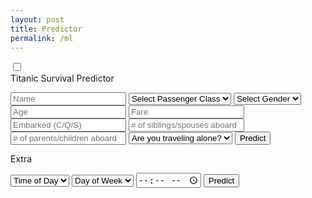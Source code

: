 ```yaml
---
layout: post
title: Predictor
permalink: /ml
---
```

<html lang="en">
<head>
    <title>Slide Navbar</title>
    <link rel="stylesheet" type="text/css" href="ml-styles.css">
</head>
<body>
    <div class="main">        
        <input type="checkbox" id="chk" aria-hidden="true">
        <div class="signup">
            <form id="titanic-form">
                <label for="chk" aria-hidden="true">Titanic Survival Predictor</label>
                <p id="result" aria-hidden="true"></p>
                <input id="Name" placeholder="Name" required="">
                <select id="pclass">
                    <option disabled selected>Select Passenger Class</option>
                    <option value="1">1st Class</option>
                    <option value="2">2nd Class</option>
                    <option value="3">3rd Class</option>
                </select>
                <select id="sex">
                    <option disabled selected>Select Gender</option>
                    <option value="male">Male</option>
                    <option value="female">Female</option>
                </select>
                <input id="age" placeholder="Age" required="">
                <input id="fare" placeholder="Fare" required="">
                <input id="embarked" placeholder="Embarked (C/Q/S)" required="">
                <input id="sibsp" placeholder="# of siblings/spouses aboard">
                <input id="parch" placeholder="# of parents/children aboard">
                <select id="alone">
                    <option disabled selected>Are you traveling alone?</option>
                    <option value="True">Yes</option>
                    <option value="False">No</option>
                </select>
                <button type="button" onclick="mltitanic()">Predict</button>
            </form>
        </div>
        <div class="login">
            <form id="extra-form">
                <label for="chk" aria-hidden="true">Extra</label>
                <p id="resultx" aria-hidden="true"></p>
                <select id="TimeOfDay">
                    <option disabled selected>Time of Day</option>
                    <option value="morning">Morning</option>
                    <option value="afternoon">Afternoon</option>
                </select>
                <select id="DayOfWeek">
                    <option disabled selected>Day of Week</option>
                    <option value="weekend">Weekend</option>
                    <option value="weekday">Weekday</option>
                </select>
                <input type="time" id="time" name="time">
                <button type="button" onclick="extra()">Predict</button>
            </form>
        </div>
    </div>
<script>
    function mltitanic() {
        var dom = document.getElementById('result');
        var name = document.getElementById('Name').value;
        var pclass = document.getElementById('pclass').value;
        var sex = document.getElementById('sex').value;
        var age = document.getElementById('age').value;
        var fare = document.getElementById('fare').value;
        var embarked = document.getElementById('embarked').value;
        var sibsp = document.getElementById('sibsp').value;
        var parch = document.getElementById('parch').value;
        var alone = document.getElementById('alone').value;
        var passenger = {
            name: name,
            pclass: pclass,
            sex: sex,
            age: age,
            fare: fare,
            embarked: embarked,
            sibsp: sibsp,
            parch: parch,
            alone: alone
        };
        var url = 'http://127.0.0.1:8086/api/titanic/predict';
        var json = JSON.stringify(passenger);
        const authOptions = {
            method: 'POST',
            headers: { 'Content-Type': 'application/json' },
            body: json,
            credentials: 'include'
        };
        fetch(url, authOptions)
            .then(response => response.json())
            .then(data => {
                console.log('success', data);
                dom.innerText = "Survival Probability: " + data["Survival probability"];
            })
            .catch(error => {
                console.error('error', error);
                dom.innerText = "Error occurred";
            });
    }

    function extra() {
        var dom = document.getElementById('resultx');
        var TimeOfDay = document.getElementById('TimeOfDay').value;
        var DayOfWeek = document.getElementById('DayOfWeek').value;
        var time = document.getElementById('time').value;
        var payload = {
            TimeOfDay: TimeOfDay,
            DayOfWeek: DayOfWeek,
            time: time
        };
        var url = 'http://127.0.0.1:8086/api/titanic/';
        var json = JSON.stringify(payload);
        const authOptions = {
            method: 'POST',
            headers: { 'Content-Type': 'application/json' },
            body: json,
            credentials: 'include'
        };
        fetch(url, authOptions)
            .then(response => response.json())
            .then(data => {
                console.log('success', data);
                dom.innerText = "Result: " + data["Result"];
            })
            .catch(error => {
                console.error('error', error);
                dom.innerText = "Error occurred";
            });
    }
</script>
</body>
</html>
